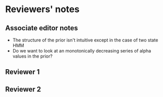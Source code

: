 # Reviewers' notes

## Associate editor notes

* The structure of the prior isn't intuitive except in the case of two state HMM
* Do we want to look at an monotonically decreasing series of alpha values in the prior?

## Reviewer 1


## Reviewer 2